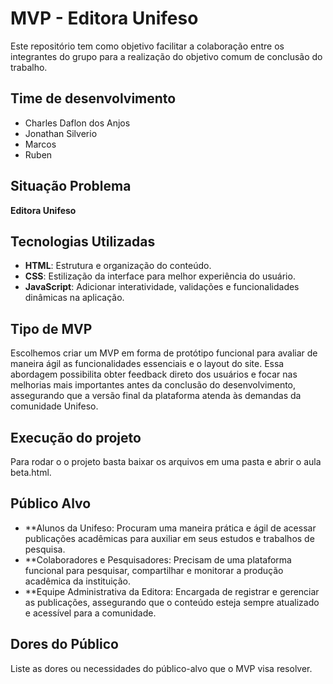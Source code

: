 # MVP - Editora Unifeso

Este repositório tem como objetivo facilitar a colaboração entre os integrantes do grupo para a realização do objetivo comum de conclusão do trabalho.

## Time de desenvolvimento

- Charles Daflon dos Anjos
- Jonathan Silverio
- Marcos
- Ruben

## Situação Problema

**Editora Unifeso**

## Tecnologias Utilizadas
- **HTML**: Estrutura e organização do conteúdo.
- **CSS**: Estilização da interface para melhor experiência do usuário.
- **JavaScript**: Adicionar interatividade, validações e funcionalidades dinâmicas na aplicação.

## Tipo de MVP

Escolhemos criar um MVP em forma de protótipo funcional para avaliar de maneira ágil as funcionalidades essenciais e o layout do site. Essa abordagem possibilita obter feedback direto dos usuários e focar nas melhorias mais importantes antes da conclusão do desenvolvimento, assegurando que a versão final da plataforma atenda às demandas da comunidade Unifeso.

## Execução do projeto

Para rodar o o projeto basta baixar os arquivos em uma pasta e abrir o aula beta.html.

## Público Alvo

- **Alunos da Unifeso: Procuram uma maneira prática e ágil de acessar publicações acadêmicas para auxiliar em seus estudos e trabalhos de pesquisa.
- **Colaboradores e Pesquisadores: Precisam de uma plataforma funcional para pesquisar, compartilhar e monitorar a produção acadêmica da instituição.
- **Equipe Administrativa da Editora: Encargada de registrar e gerenciar as publicações, assegurando que o conteúdo esteja sempre atualizado e acessível para a comunidade.

## Dores do Público

Liste as dores ou necessidades do público-alvo que o MVP visa resolver.
